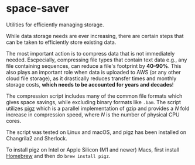 # space-saver
Utilities for efficiently managing storage.

While data storage needs are ever increasing, there are certain steps that can be taken to efficiently store existing data.

The most important action is to compress data that is not immediately needed. Escpecially, compressing file types that contain text data e.g., any file containing sequences, can reduce a file's footprint by **40–90%**.
This also plays an important role when data is uploaded to AWS (or any other cloud file storage), as it drastically reduces transfer times and monthly storage costs, **which needs to be accounted for years and decades**!

The compression script includes many of the common file formats which gives space savings, while excluding binary formats like `.bam`.
The script utilizes [pigz](https://zlib.net/pigz/) which is a parallel implementation of gzip and provides a _N_ fold increase in compression speed, where _N_ is the number of physical CPU cores.

The script was tested on Linux and macOS, and pigz has been installed on Changrila2 and Sherlock.

To install pigz on Intel or Apple Silicon (M1 and newer) Macs, first install [Homebrew](https://brew.sh) and then do `brew install pigz`.

